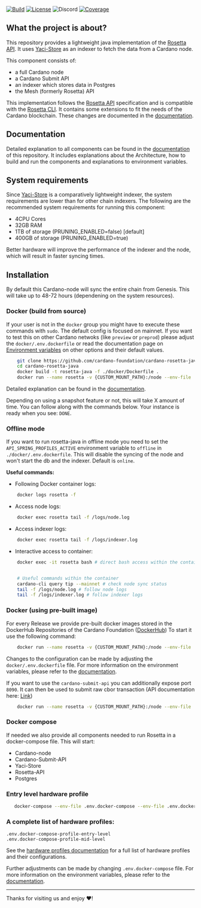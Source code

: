 [![Build](https://github.com/cardano-foundation/cardano-rosetta-java/actions/workflows/feature-mvn-build.yaml/badge.svg)](https://github.com/cardano-foundation/cardano-rosetta-java/actions/workflows/feature-mvn-build.yaml)
[![License](https://img.shields.io:/github/license/cardano-foundation/cardano-rosetta-java?label=license)](https://github.com/cardano-foundation/cardano-rosetta-java/blob/master/LICENSE)
![Discord](https://img.shields.io/discord/1022471509173882950)
[![Coverage](https://sonarcloud.io/api/project_badges/measure?project=cardano-foundation_cardano-rosetta-java&metric=coverage)](https://sonarcloud.io/summary/overall?id=cardano-foundation_cardano-rosetta-java)

## What the project is about?

This repository provides a lightweight java implementation of the [Rosetta API](https://github.com/coinbase/mesh-specifications). It uses [Yaci-Store](https://github.com/bloxbean/yaci-store) as an indexer
to fetch the data from a Cardano node.

This component consists of:

- a full Cardano node
- a Cardano Submit API
- an indexer which stores data in Postgres
- the Mesh (formerly Rosetta) API

This implementation follows the [Rosetta API](https://docs.cdp.coinbase.com/mesh/docs/api-reference/) specification and is compatible with the [Rosetta CLI](https://docs.cdp.coinbase.com/mesh/docs/mesh-cli/).
It contains some extensions to fit the needs of the Cardano blockchain. These changes are documented in the [documentation](https://cardano-foundation.github.io/cardano-rosetta-java/docs/core-concepts/cardano-addons).

## Documentation

Detailed explanation to all components can be found in the [documentation](https://cardano-foundation.github.io/cardano-rosetta-java/docs/intro) of this repository.
It includes explanations about the Architecture, how to build and run the components and explanations to environment variables.

## System requirements

Since [Yaci-Store](https://github.com/bloxbean/yaci-store) is a comparatively lightweight indexer, the system requirements are lower than for other chain indexers. The following are the recommended system requirements for running this component:

- 4CPU Cores
- 32GB RAM
- 1TB of storage (PRUNING_ENABLED=false) [default]
- 400GB of storage (PRUNING_ENABLED=true)

Better hardware will improve the performance of the indexer and the node, which will result in faster syncing times.

## Installation

By default this Cardano-node will sync the entire chain from Genesis.
This will take up to 48-72 hours (dependening on the system resources).

### Docker (build from source)

If your user is not in the `docker` group you might have to execute these commands with `sudo`.
The default config is focused on mainnet. If you want to test this on other Cardano netwoks (like `preview` or `preprod`) please adjust the `docker/.env.dockerfile` or read the documentation page on [Environment variables](https://cardano-foundation.github.io/cardano-rosetta-java/docs/install-and-deploy/env-vars) on other options and their default values.

```bash
    git clone https://github.com/cardano-foundation/cardano-rosetta-java
    cd cardano-rosetta-java
    docker build -t rosetta-java -f ./docker/Dockerfile .
    docker run --name rosetta -v {CUSTOM_MOUNT_PATH}:/node --env-file ./docker/.env.dockerfile --env-file ./docker/.env.docker-profile-mid-level -p 8082:8082 --shm-size=4g -d rosetta-java
```

Detailed explanation can be found in the [documentation](https://cardano-foundation.github.io/cardano-rosetta-java/docs/install-and-deploy/docker).

Depending on using a snapshot feature or not, this will take X amount of time. You can follow along with the commands below. Your instance is ready when you see: `DONE`.

### Offline mode

If you want to run rosetta-java in offline mode you need to set the `API_SPRING_PROFILES_ACTIVE` environment variable to `offline` in `./docker/.env.dockerfile`.
This will disable the syncing of the node and won't start the db and the indexer.
Default is `online`.

**Useful commands:**

- Following Docker container logs:

```bash
    docker logs rosetta -f
```

- Access node logs:

```bash
    docker exec rosetta tail -f /logs/node.log
```

- Access indexer logs:

```bash
    docker exec rosetta tail -f /logs/indexer.log
```

- Interactive access to container:

```bash
    docker exec -it rosetta bash # direct bash access within the container


    # Useful commands within the container
    cardano-cli query tip --mainnet # check node sync status
    tail -f /logs/node.log # follow node logs
    tail -f /logs/indexer.log # follow indexer logs
```

### Docker (using pre-built image)

For every Release we provide pre-built docker images stored in the DockerHub Repositories of the Cardano Foundation ([DockerHub](https://hub.docker.com/orgs/cardanofoundation/repositories))
To start it use the following command:

```bash
    docker run --name rosetta -v {CUSTOM_MOUNT_PATH}:/node --env-file ./docker/.env.dockerfile --env-file ./docker/.env.docker-profile-mid-level -p 8082:8082 --shm-size=4g -d cardanofoundation/cardano-rosetta-java:1.2.8
```

Changes to the configuration can be made by adjusting the `docker/.env.dockerfile` file. For more information on the environment variables, please refer to the [documentation](https://cardano-foundation.github.io/cardano-rosetta-java/docs/install-and-deploy/env-vars).

If you want to use the `cardano-submit-api` you can additionally expose port `8090`. It can then be used to submit raw cbor transaction (API documentation here: [Link](https://input-output-hk.github.io/cardano-rest/submit-api/))

```bash
    docker run --name rosetta -v {CUSTOM_MOUNT_PATH}:/node --env-file ./docker/.env.dockerfile --env-file ./docker/.env.docker-profile-mid-level -p 8090:8090 -p 8082:8082 --shm-size=4g -d cardanofoundation/cardano-rosetta-java:1.2.8
```

### Docker compose

If needed we also provide all components needed to run Rosetta in a docker-compose file.
This will start:

- Cardano-node
- Cardano-Submit-API
- Yaci-Store
- Rosetta-API
- Postgres

### Entry level hardware profile

```bash
   docker-compose --env-file .env.docker-compose --env-file .env.docker-compose-profile-mid-level -f docker-compose.yaml up -d
```

### A complete list of hardware profiles:

```
.env.docker-compose-profile-entry-level
.env.docker-compose-profile-mid-level
```

See the [hardware profiles documentation](https://cardano-foundation.github.io/cardano-rosetta-java/docs/install-and-deploy/hardware-profiles) for a full list of hardware profiles and their configurations.

Further adjustments can be made by changing `.env.docker-compose` file. For more information on the environment variables, please refer to the [documentation](https://cardano-foundation.github.io/cardano-rosetta-java/docs/install-and-deploy/env-vars).

---

Thanks for visiting us and enjoy :heart:!

